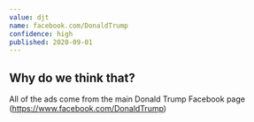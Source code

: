 ```yaml
---
value: djt
name: facebook.com/DonaldTrump
confidence: high
published: 2020-09-01
---
```


## Why do we think that?

All of the ads come from the main Donald Trump Facebook page (https://www.facebook.com/DonaldTrump)
